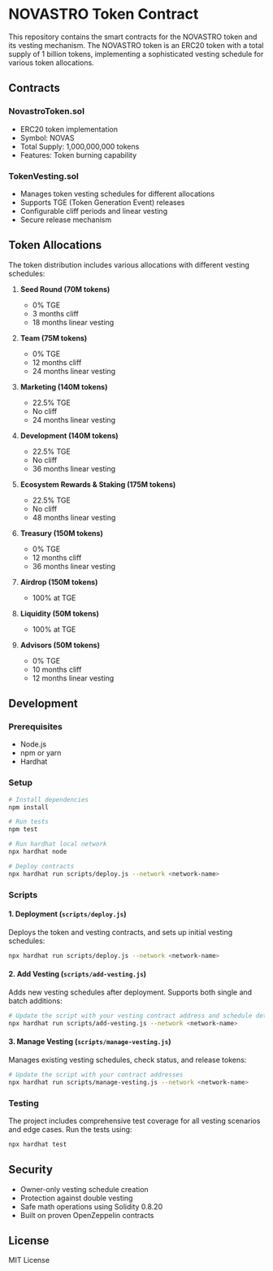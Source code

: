 # NOVASTRO Token Contract

This repository contains the smart contracts for the NOVASTRO token and its vesting mechanism. The NOVASTRO token is an ERC20 token with a total supply of 1 billion tokens, implementing a sophisticated vesting schedule for various token allocations.

## Contracts

### NovastroToken.sol
- ERC20 token implementation
- Symbol: NOVAS
- Total Supply: 1,000,000,000 tokens
- Features: Token burning capability

### TokenVesting.sol
- Manages token vesting schedules for different allocations
- Supports TGE (Token Generation Event) releases
- Configurable cliff periods and linear vesting
- Secure release mechanism

## Token Allocations

The token distribution includes various allocations with different vesting schedules:

1. **Seed Round (70M tokens)**
   - 0% TGE
   - 3 months cliff
   - 18 months linear vesting

2. **Team (75M tokens)**
   - 0% TGE
   - 12 months cliff
   - 24 months linear vesting

3. **Marketing (140M tokens)**
   - 22.5% TGE
   - No cliff
   - 24 months linear vesting

4. **Development (140M tokens)**
   - 22.5% TGE
   - No cliff
   - 36 months linear vesting

5. **Ecosystem Rewards & Staking (175M tokens)**
   - 22.5% TGE
   - No cliff
   - 48 months linear vesting

6. **Treasury (150M tokens)**
   - 0% TGE
   - 12 months cliff
   - 36 months linear vesting

7. **Airdrop (150M tokens)**
   - 100% at TGE

8. **Liquidity (50M tokens)**
   - 100% at TGE

9. **Advisors (50M tokens)**
   - 0% TGE
   - 10 months cliff
   - 12 months linear vesting

## Development

### Prerequisites
- Node.js
- npm or yarn
- Hardhat

### Setup
```bash
# Install dependencies
npm install

# Run tests
npm test

# Run hardhat local network
npx hardhat node

# Deploy contracts
npx hardhat run scripts/deploy.js --network <network-name>
```

### Scripts

#### 1. Deployment (`scripts/deploy.js`)
Deploys the token and vesting contracts, and sets up initial vesting schedules:
```bash
npx hardhat run scripts/deploy.js --network <network-name>
```

#### 2. Add Vesting (`scripts/add-vesting.js`)
Adds new vesting schedules after deployment. Supports both single and batch additions:
```bash
# Update the script with your vesting contract address and schedule details
npx hardhat run scripts/add-vesting.js --network <network-name>
```

#### 3. Manage Vesting (`scripts/manage-vesting.js`)
Manages existing vesting schedules, check status, and release tokens:
```bash
# Update the script with your contract addresses
npx hardhat run scripts/manage-vesting.js --network <network-name>
```

### Testing
The project includes comprehensive test coverage for all vesting scenarios and edge cases. Run the tests using:
```bash
npx hardhat test
```

## Security
- Owner-only vesting schedule creation
- Protection against double vesting
- Safe math operations using Solidity 0.8.20
- Built on proven OpenZeppelin contracts

## License
MIT License
